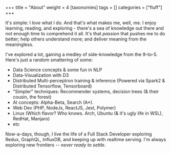 +++
title = "About"
weight = 4
[taxonomies]
tags = []
categories = ["fluff"]
+++

It's simple: I _love_ what I do. And that's what makes me, well, me. I enjoy learning, reading, and exploring - there's a sea of knowledge out there and not enough time to comprehend it all. It's that _passion_ that pushes me to do better; help others understand more; and deliver meaning from the meaningless.

I've explored a lot, gaining a medley of side-knowledge from the 9-to-5. Here's just a random smattering of some:

- Data Science concepts & some fun in NLP
- Data-Visualization with D3
- Distributed Multi-perceptron training & inference (Powered via Spark2 & Distributed Tensorflow, Tensorboard)
- "Simpler" techniques: Recommender systems, decision trees (& their cousin, the forest)
- AI concepts: Alpha-Beta, Search (A\*).
- Web Dev (PHP, NodeJs, ReactJS, Jest, Polymer)
- Linux (Which flavor? Who knows. Arch, Ubuntu (& it's ugly life in WSL), RedHat, Manjaro)
- etc

Now-a-days, though, I live the life of a Full Stack Developer exploring Redux, GraphQL, InfluxDB, and keeping up with realtime serving. I'm always exploring new frontiers -- _never ready to settle_.
